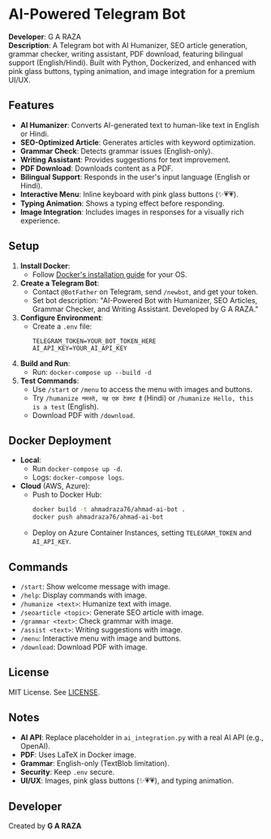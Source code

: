# AI-Powered Telegram Bot
**Developer**: G A RAZA  
**Description**: A Telegram bot with AI Humanizer, SEO article generation, grammar checker, writing assistant, PDF download, featuring bilingual support (English/Hindi). Built with Python, Dockerized, and enhanced with pink glass buttons, typing animation, and image integration for a premium UI/UX.

## Features
- **AI Humanizer**: Converts AI-generated text to human-like text in English or Hindi.
- **SEO-Optimized Article**: Generates articles with keyword optimization.
- **Grammar Check**: Detects grammar issues (English-only).
- **Writing Assistant**: Provides suggestions for text improvement.
- **PDF Download**: Downloads content as a PDF.
- **Bilingual Support**: Responds in the user's input language (English or Hindi).
- **Interactive Menu**: Inline keyboard with pink glass buttons (✨💗💗).
- **Typing Animation**: Shows a typing effect before responding.
- **Image Integration**: Includes images in responses for a visually rich experience.

## Setup
1. **Install Docker**:
   - Follow [Docker's installation guide](https://docs.docker.com/get-docker/) for your OS.
2. **Create a Telegram Bot**:
   - Contact `@BotFather` on Telegram, send `/newbot`, and get your token.
   - Set bot description: "AI-Powered Bot with Humanizer, SEO Articles, Grammar Checker, and Writing Assistant. Developed by G A RAZA."
3. **Configure Environment**:
   - Create a `.env` file:
     ```
     TELEGRAM_TOKEN=YOUR_BOT_TOKEN_HERE
     AI_API_KEY=YOUR_AI_API_KEY
     ```
4. **Build and Run**:
   - Run: `docker-compose up --build -d`
5. **Test Commands**:
   - Use `/start` or `/menu` to access the menu with images and buttons.
   - Try `/humanize नमस्ते, यह एक टेक्स्ट है` (Hindi) or `/humanize Hello, this is a test` (English).
   - Download PDF with `/download`.

## Docker Deployment
- **Local**:
  - Run `docker-compose up -d`.
  - Logs: `docker-compose logs`.
- **Cloud** (AWS, Azure):
  - Push to Docker Hub:
    ```bash
    docker build -t ahmadraza76/ahmad-ai-bot .
    docker push ahmadraza76/ahmad-ai-bot
    ```
  - Deploy on Azure Container Instances, setting `TELEGRAM_TOKEN` and `AI_API_KEY`.

## Commands
- `/start`: Show welcome message with image.
- `/help`: Display commands with image.
- `/humanize <text>`: Humanize text with image.
- `/seoarticle <topic>`: Generate SEO article with image.
- `/grammar <text>`: Check grammar with image.
- `/assist <text>`: Writing suggestions with image.
- `/menu`: Interactive menu with image and buttons.
- `/download`: Download PDF with image.

## License
MIT License. See [LICENSE](LICENSE).

## Notes
- **AI API**: Replace placeholder in `ai_integration.py` with a real AI API (e.g., OpenAI).
- **PDF**: Uses LaTeX in Docker image.
- **Grammar**: English-only (TextBlob limitation).
- **Security**: Keep `.env` secure.
- **UI/UX**: Images, pink glass buttons (✨💗💗), and typing animation.

## Developer
Created by **G A RAZA** 
